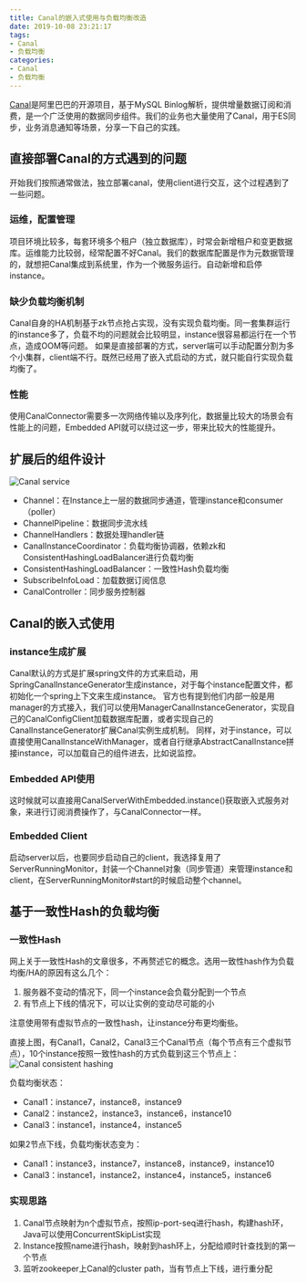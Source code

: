 ```yaml
---
title: Canal的嵌入式使用与负载均衡改造
date: 2019-10-08 23:21:17
tags:
- Canal
- 负载均衡
categories:
- Canal
- 负载均衡
---
```


[Canal](https://github.com/alibaba/canal)是阿里巴巴的开源项目，基于MySQL Binlog解析，提供增量数据订阅和消费，是一个广泛使用的数据同步组件。我们的业务也大量使用了Canal，用于ES同步，业务消息通知等场景，分享一下自己的实践。
<!-- More -->

## 直接部署Canal的方式遇到的问题
开始我们按照通常做法，独立部署canal，使用client进行交互，这个过程遇到了一些问题。

### 运维，配置管理
项目环境比较多，每套环境多个租户（独立数据库），时常会新增租户和变更数据库。运维能力比较弱，经常配置不好Canal。我们的数据库配置是作为元数据管理的，就想把Canal集成到系统里，作为一个微服务运行。自动新增和启停instance。

### 缺少负载均衡机制
Canal自身的HA机制基于zk节点抢占实现，没有实现负载均衡。同一套集群运行的instance多了，负载不均的问题就会比较明显，instance很容易都运行在一个节点，造成OOM等问题。
如果是直接部署的方式，server端可以手动配置分割为多个小集群，client端不行。既然已经用了嵌入式启动的方式，就只能自行实现负载均衡了。

### 性能
使用CanalConnector需要多一次网络传输以及序列化，数据量比较大的场景会有性能上的问题，Embedded API就可以绕过这一步，带来比较大的性能提升。

## 扩展后的组件设计
![Canal service](http://media.kosho.tech/blog/20191013/canal-service.png)

- Channel：在Instance上一层的数据同步通道，管理instance和consumer（poller）
- ChannelPipeline：数据同步流水线
- ChannelHandlers：数据处理handler链
- CanalInstanceCoordinator：负载均衡协调器，依赖zk和ConsistentHashingLoadBalancer进行负载均衡
- ConsistentHashingLoadBalancer：一致性Hash负载均衡
- SubscribeInfoLoad：加载数据订阅信息
- CanalController：同步服务控制器

## Canal的嵌入式使用

### instance生成扩展
Canal默认的方式是扩展spring文件的方式来启动，用SpringCanalInstanceGenerator生成instance，对于每个instance配置文件，都初始化一个spring上下文来生成instance。
官方也有提到他们内部一般是用manager的方式接入，我们可以使用ManagerCanalInstanceGenerator，实现自己的CanalConfigClient加载数据库配置，或者实现自己的CanalInstanceGenerator扩展Canal实例生成机制。
同样，对于instance，可以直接使用CanalInstanceWithManager，或者自行继承AbstractCanalInstance拼接instance，可以加载自己的组件进去，比如说监控。

### Embedded API使用
这时候就可以直接用CanalServerWithEmbedded.instance()获取嵌入式服务对象，来进行订阅消费操作了，与CanalConnector一样。

### Embedded Client
启动server以后，也要同步启动自己的client，我选择复用了ServerRunningMonitor，封装一个Channel对象（同步管道）来管理instance和client，在ServerRunningMonitor#start的时候启动整个channel。

## 基于一致性Hash的负载均衡

### 一致性Hash
网上关于一致性Hash的文章很多，不再赘述它的概念。选用一致性hash作为负载均衡/HA的原因有这么几个：
1. 服务器不变动的情况下，同一个instance会负载分配到一个节点
2. 有节点上下线的情况下，可以让实例的变动尽可能的小

注意使用带有虚拟节点的一致性hash，让instance分布更均衡些。

直接上图，有Canal1，Canal2，Canal3三个Canal节点（每个节点有三个虚拟节点），10个instance按照一致性hash的方式负载到这三个节点上：
![Canal consistent hashing](http://media.kosho.tech/blog/20191013/canal-consistent-hashing2.png)

负载均衡状态：
- Canal1：instance7，instance8，instance9
- Canal2：instance2，instance3，instance6，instance10
- Canal3：instance1，instance4，instance5

如果2节点下线，负载均衡状态变为：
- Canal1：instance3，instance7，instance8，instance9，instance10
- Canal3：instance1，instance2，instance4，instance5，instance6

### 实现思路
1. Canal节点映射为n个虚拟节点，按照ip-port-seq进行hash，构建hash环，Java可以使用ConcurrentSkipList实现
2. Instance按照name进行hash，映射到hash环上，分配给顺时针查找到的第一个节点
3. 监听zookeeper上Canal的cluster path，当有节点上下线，进行重分配